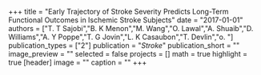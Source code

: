 +++
title = "Early Trajectory of Stroke Severity Predicts Long-Term Functional Outcomes in Ischemic Stroke Subjects"
date = "2017-01-01"
authors = ["T. T Sajobi","B. K Menon","M. Wang","O. Lawal","A. Shuaib","D. Williams","A. Y Poppe","T. G Jovin","L. K Casaubon","T. Devlin","o. "]
publication_types = ["2"]
publication = "_Stroke_"
publication_short = ""
image_preview = ""
selected = false
projects = []
math = true
highlight = true
[header]
image = ""
caption = ""
+++

